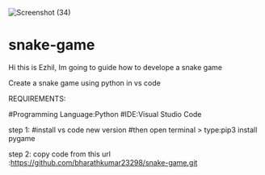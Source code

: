 ![Screenshot (34)](https://user-images.githubusercontent.com/67777476/128670180-adda6f8b-350a-4033-90e4-6fcaed78647d.png)
# snake-game

Hi this is Ezhil, Im going to guide  how to develope a snake game

Create a snake game using python in vs code 

REQUIREMENTS:

#Programming Language:Python
#IDE:Visual Studio Code

step 1:
#install vs code new version
#then open terminal > type:pip3 install pygame

step 2:
copy code from this url :https://github.com/bharathkumar23298/snake-game.git
